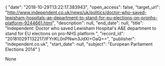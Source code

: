{
  "date": "2018-10-29T13:22:17.383943", 
  "open_access": false, 
  "target_url": "http://www.independent.co.uk/news/uk/politics/doctor-who-saved-lewisham-hospitals-ae-department-to-stand-for-eu-elections-on-pronhs-platform-9244661.html", 
  "description": null, 
  "end_date": null, 
  "title": "Independent:  Doctor who saved Lewisham Hospital's A&E department to stand for EU elections on pro-NHS platform ", 
  "record_id": "20181029T132217/lFYriKL0nPNwn3JdXI+OaQ==", 
  "publisher": "independent.co.uk", 
  "start_date": null, 
  "subject": "European Parliament Elections 2014"
}

None
